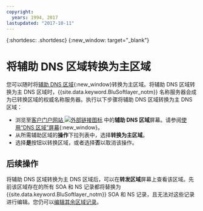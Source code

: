 ```yaml
---
copyright:
  years: 1994, 2017
lastupdated: "2017-10-11"
---
```


{:shortdesc: .shortdesc}
{:new_window: target="_blank"}

# 将辅助 DNS 区域转换为主区域

您可以随时将[辅助 DNS 区域](add-secondary-dns-zone.html){:new_window}转换为主区域。将辅助 DNS 区域转换为主 DNS 区域时，{{site.data.keyword.BluSoftlayer_notm}} 名称服务器会成为已转换区域的权威名称服务器。执行以下步骤将辅助 DNS 区域转换为主 DNS 区域：

* 浏览至[客户门户网站 ![外部链接图标](../../icons/launch-glyph.svg "外部链接图标")](https://control.softlayer.com/) 中的**辅助 DNS 区域**屏幕。请参阅[使用“DNS 区域”屏幕](use-dns-zones-screen.html){:new_window}。
* 从所需辅助区域的**操作**下拉列表中，选择**转换为主区域**。
* 选择**是**按钮以转换区域，或者选择**否**以取消该操作。

## 后续操作

将辅助 DNS 区域转换为主 DNS 区域后，可以在**转发区域**屏幕上查看该区域。先前该区域存在的所有 SOA 和 NS 记录都将替换为 {{site.data.keyword.BluSoftlayer_notm}} SOA 和 NS 记录，且无法对这些记录进行编辑。您仍可以[编辑其余区域记录](edit-dns-zone-record.html)。
